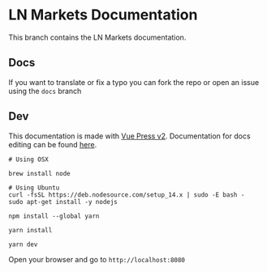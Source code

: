 # LN Markets Documentation

This branch contains the LN Markets documentation.

## Docs

If you want to translate or fix a typo you can fork the repo or open an issue using the `docs` branch

## Dev

This documentation is made with [Vue Press v2](https://github.com/vuepress/vuepress-next).
Documentation for docs editing can be found [here](https://vuepress2.netlify.app/).

```
# Using OSX

brew install node

# Using Ubuntu
curl -fsSL https://deb.nodesource.com/setup_14.x | sudo -E bash -
sudo apt-get install -y nodejs

npm install --global yarn

yarn install

yarn dev
```

Open your browser and go to `http://localhost:8080`
